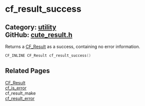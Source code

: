 [](../header.md ':include')

# cf_result_success

Category: [utility](/api_reference?id=utility)  
GitHub: [cute_result.h](https://github.com/RandyGaul/cute_framework/blob/master/include/cute_result.h)  
---

Returns a [CF_Result](/utility/cf_result.md) as a success, containing no error information.

```cpp
CF_INLINE CF_Result cf_result_success()
```

## Related Pages

[CF_Result](/utility/cf_result.md)  
[cf_is_error](/utility/cf_is_error.md)  
cf_result_make  
[cf_result_error](/utility/cf_result_error.md)  
